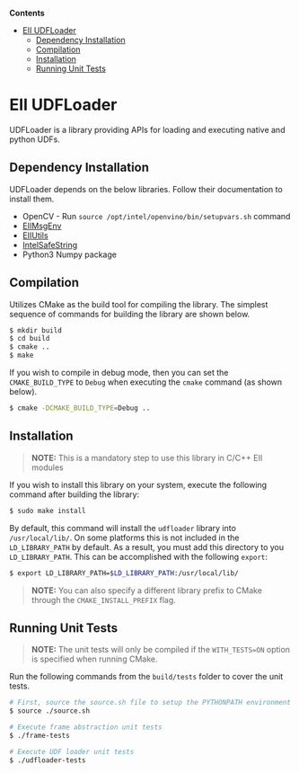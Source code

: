 **Contents**

- [EII UDFLoader](#eii-udfloader)
  - [Dependency Installation](#dependency-installation)
  - [Compilation](#compilation)
  - [Installation](#installation)
  - [Running Unit Tests](#running-unit-tests)

# EII UDFLoader

UDFLoader is a library providing APIs for loading and executing native and python UDFs.

## Dependency Installation

UDFLoader depends on the below libraries. Follow their documentation to install them.
* OpenCV - Run `source /opt/intel/openvino/bin/setupvars.sh` command
* [EIIMsgEnv](../EIIMsgEnv/README.md)
* [EIIUtils](../../util/c/README.md)
* [IntelSafeString](../IntelSafeString/README.md)
* Python3 Numpy package

## Compilation

Utilizes CMake as the build tool for compiling the library. The simplest sequence of commands for building the library are
shown below.

```sh
$ mkdir build
$ cd build
$ cmake ..
$ make
```

If you wish to compile in debug mode, then you can set
the `CMAKE_BUILD_TYPE` to `Debug` when executing the `cmake` command (as shown
below).

```sh
$ cmake -DCMAKE_BUILD_TYPE=Debug ..
```

## Installation

> **NOTE:** This is a mandatory step to use this library in
> C/C++ EII modules

If you wish to install this library on your system, execute the
following command after building the library:

```sh
$ sudo make install
```

By default, this command will install the `udfloader` library into
`/usr/local/lib/`. On some platforms this is not included in the `LD_LIBRARY_PATH`
by default. As a result, you must add this directory to you `LD_LIBRARY_PATH`. This can
be accomplished with the following `export`:

```sh
$ export LD_LIBRARY_PATH=$LD_LIBRARY_PATH:/usr/local/lib/
```
> **NOTE:** You can also specify a different library prefix to CMake through
> the `CMAKE_INSTALL_PREFIX` flag.

## Running Unit Tests

> **NOTE:** The unit tests will only be compiled if the `WITH_TESTS=ON` option
> is specified when running CMake.

Run the following commands from the `build/tests` folder to cover the unit
tests.

```sh
# First, source the source.sh file to setup the PYTHONPATH environment
$ source ./source.sh

# Execute frame abstraction unit tests
$ ./frame-tests

# Execute UDF loader unit tests
$ ./udfloader-tests
```
